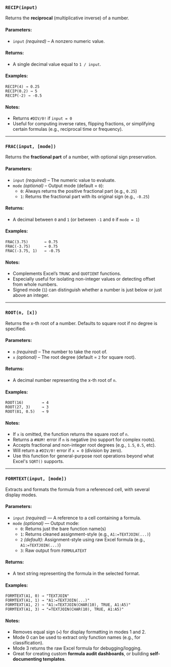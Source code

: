 ### `RECIP(input)`

Returns the **reciprocal** (multiplicative inverse) of a number.

#### Parameters:
- `input` *(required)* – A nonzero numeric value.

#### Returns:
- A single decimal value equal to `1 / input`.

#### Examples:
```excel
RECIP(4) → 0.25  
RECIP(0.2) → 5  
RECIP(-2) → -0.5  
```

#### Notes:
- Returns `#DIV/0!` if `input = 0`
- Useful for computing inverse rates, flipping fractions, or simplifying certain formulas (e.g., reciprocal time or frequency).

---
### `FRAC(input, [mode])`

Returns the **fractional part** of a number, with optional sign preservation.

#### Parameters:
- `input` *(required)* – The numeric value to evaluate.
- `mode` *(optional)* – Output mode (default = `0`):
  - `0`: Always returns the positive fractional part (e.g., `0.25`)
  - `1`: Returns the fractional part with its original sign (e.g., `-0.25`)

#### Returns:
- A decimal between `0` and `1` (or between `-1` and `0` if `mode = 1`)

#### Examples:
```excel
FRAC(3.75)       → 0.75
FRAC(-3.75)      → 0.75
FRAC(-3.75, 1)   → -0.75
```

#### Notes:
- Complements Excel’s `TRUNC` and `QUOTIENT` functions.
- Especially useful for isolating non-integer values or detecting offset from whole numbers.
- Signed mode (`1`) can distinguish whether a number is just below or just above an integer.

---
### `ROOT(n, [x])`

Returns the x-th root of a number. Defaults to square root if no degree is specified.

#### Parameters:
- `n` *(required)* – The number to take the root of.
- `x` *(optional)* – The root degree (default = `2` for square root).

#### Returns:
- A decimal number representing the x-th root of `n`.

#### Examples:
```excel
ROOT(16)        → 4
ROOT(27, 3)     → 3
ROOT(81, 0.5)   → 9
```

#### Notes:

- If `x` is omitted, the function returns the square root of `n`.    
- Returns a `#NUM!` error if `n` is negative (no support for complex roots).    
- Accepts fractional and non-integer root degrees (e.g., `1.5`, `0.5`, etc).    
- Will return a `#DIV/0!` error if `x = 0` (division by zero).    
- Use this function for general-purpose root operations beyond what Excel's `SQRT()` supports.

---
### `FORMTEXT(input, [mode])`

Extracts and formats the formula from a referenced cell, with several display modes.

#### Parameters:
- `input` *(required)* — A reference to a cell containing a formula.
- `mode` *(optional)* — Output mode:
  - `0`: Returns just the bare function name(s)
  - `1`: Returns cleaned assignment-style (e.g., `A1:=TEXTJOIN(...)`)
  - `2` *(default)*: Assignment-style using raw Excel formula (e.g., `A1:=TEXTJOIN(...)`)
  - `3`: Raw output from `FORMULATEXT`

#### Returns:
- A text string representing the formula in the selected format.

#### Examples:
```excel
FORMTEXT(A1, 0) → "TEXTJOIN"
FORMTEXT(A1, 1) → "A1:=TEXTJOIN(...)"
FORMTEXT(A1, 2) → "A1:=TEXTJOIN(CHAR(10), TRUE, A1:A5)"
FORMTEXT(A1, 3) → "=TEXTJOIN(CHAR(10), TRUE, A1:A5)"
```

#### Notes:

- Removes equal sign (`=`) for display formatting in modes 1 and 2.    
- Mode 0 can be used to extract only function names (e.g., for classification).    
- Mode 3 returns the raw Excel formula for debugging/logging.    
- Great for creating custom **formula audit dashboards**, or building **self-documenting templates**.
